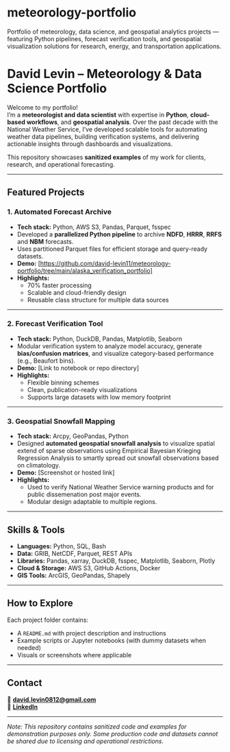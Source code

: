 # meteorology-portfolio
Portfolio of meteorology, data science, and geospatial analytics projects — featuring Python pipelines, forecast verification tools, and geospatial visualization solutions for research, energy, and transportation applications.

# David Levin – Meteorology & Data Science Portfolio

Welcome to my portfolio!  
I’m a **meteorologist and data scientist** with expertise in **Python**, **cloud-based workflows**, and **geospatial analysis**. Over the past decade with the National Weather Service, I’ve developed scalable tools for automating weather data pipelines, building verification systems, and delivering actionable insights through dashboards and visualizations.

This repository showcases **sanitized examples** of my work for clients, research, and operational forecasting.

---

## **Featured Projects**

### **1. Automated Forecast Archive**
- **Tech stack:** Python, AWS S3, Pandas, Parquet, fsspec  
- Developed a **parallelized Python pipeline** to archive **NDFD**, **HRRR**, **RRFS** and **NBM** forecasts.  
- Uses partitioned Parquet files for efficient storage and query-ready datasets.  
- **Demo:** [https://github.com/david-levin11/meteorology-portfolio/tree/main/alaska_verification_portfolio]  
- **Highlights:**  
  - 70% faster processing  
  - Scalable and cloud-friendly design  
  - Reusable class structure for multiple data sources

---

### **2. Forecast Verification Tool**
- **Tech stack:** Python, DuckDB, Pandas, Matplotlib, Seaborn  
- Modular verification system to analyze model accuracy, generate **bias/confusion matrices**, and visualize category-based performance (e.g., Beaufort bins).  
- **Demo:** [Link to notebook or repo directory]  
- **Highlights:**  
  - Flexible binning schemes  
  - Clean, publication-ready visualizations  
  - Supports large datasets with low memory footprint

---

### **3. Geospatial Snowfall Mapping**
- **Tech stack:** Arcpy, GeoPandas, Python
- Designed **automated geospatial snowfall analysis** to visualize spatial extend of sparse observations using Empirical Bayesian Krieging Regression Analysis to smartly spread out snowfall observations based on climatology.  
- **Demo:** [Screenshot or hosted link]  
- **Highlights:**  
  - Used to verify National Weather Service warning products and for public dissemenation post major events.  
  - Modular design adaptable to multiple regions.

---

## **Skills & Tools**
- **Languages:** Python, SQL, Bash  
- **Data:** GRIB, NetCDF, Parquet, REST APIs  
- **Libraries:** Pandas, xarray, DuckDB, fsspec, Matplotlib, Seaborn, Plotly  
- **Cloud & Storage:** AWS S3, GitHub Actions, Docker  
- **GIS Tools:** ArcGIS, GeoPandas, Shapely

---

## **How to Explore**
Each project folder contains:
- A `README.md` with project description and instructions  
- Example scripts or Jupyter notebooks (with dummy datasets when needed)  
- Visuals or screenshots where applicable  

---

## **Contact**
📧 **david.levin0812@gmail.com**  
🔗 **[LinkedIn](www.linkedin.com/in/david-levin-b85b8651)**  


---

*Note: This repository contains sanitized code and examples for demonstration purposes only. Some production code and datasets cannot be shared due to licensing and operational restrictions.*
